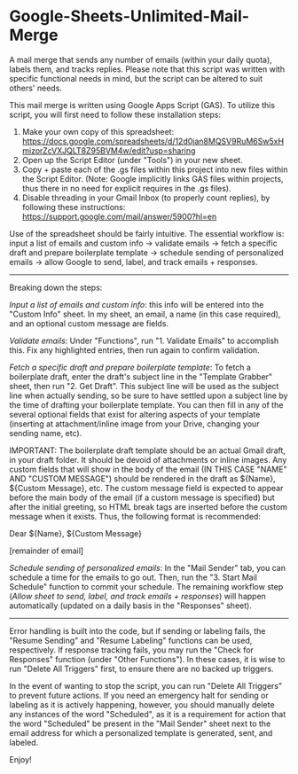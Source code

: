 # Google-Sheets-Unlimited-Mail-Merge
A mail merge that sends any number of emails (within your daily quota), labels them, and tracks replies. Please note that this script was written with specific functional needs in mind, but the script can be altered to suit others' needs.

This mail merge is written using Google Apps Script (GAS). To utilize this script, you will first need to follow these installation steps:

1. Make your own copy of this spreadsheet: https://docs.google.com/spreadsheets/d/12d0jan8MQSV9RuM6Sw5xHmizorZcVXJQLT8Z95BVM4w/edit?usp=sharing
2. Open up the Script Editor (under "Tools") in your new sheet.
3. Copy + paste each of the .gs files within this project into new files within the Script Editor. (Note: Google implicitly links GAS files within projects, thus there in no need for explicit requires in the .gs files).   
4. Disable threading in your Gmail Inbox (to properly count replies), by following these instructions: https://support.google.com/mail/answer/5900?hl=en

Use of the spreadsheet should be fairly intuitive. The essential workflow is: input a list of emails and custom info -> validate emails -> fetch a specific draft and prepare boilerplate template -> schedule sending of personalized emails -> allow Google to send, label, and track emails + responses.

***

Breaking down the steps: 

*Input a list of emails and custom info*: this info will be entered into the "Custom Info" sheet. In my sheet, an email, a name (in this case required), and an optional custom message are fields. 

*Validate emails*: Under "Functions", run "1. Validate Emails" to accomplish this. Fix any highlighted entries, then run again to confirm validation.

*Fetch a specific draft and prepare boilerplate template*: To fetch a boilerplate draft, enter the draft's subject line in the "Template Grabber" sheet, then run "2. Get Draft". This subject line will be used as the subject line when actually sending, so be sure to have settled upon a subject line by the time of drafting your boilerplate template. You can then fill in any of the several optional fields that exist for altering aspects of your template (inserting at attachment/inline image from your Drive, changing your sending name, etc).

IMPORTANT: The boilerplate draft template should be an actual Gmail draft, in your draft folder. It should be devoid of attachments or inline images. Any custom fields that will show in the body of the email (IN THIS CASE "NAME" AND "CUSTOM MESSAGE") should be rendered in the draft as ${Name}, ${Custom Message}, etc. The custom message field is expected to appear before the main body of the email (if a custom message is specified) but after the initial greeting, so HTML break tags are inserted before the custom message when it exists. Thus, the following format is recommended: 

Dear ${Name}, ${Custom Message} 

[remainder of email]

*Schedule sending of personalized emails*: In the "Mail Sender" tab, you can schedule a time for the emails to go out. Then, run the "3. Start Mail Schedule" function to commit your schedule. The remaining workflow step (*Allow sheet to send, label, and track emails + responses*) will happen automatically (updated on a daily basis in the "Responses" sheet).

***

Error handling is built into the code, but if sending or labeling fails, the "Resume Sending" and "Resume Labeling" functions can be used, respectively. If response tracking fails, you may run the "Check for Responses" function (under "Other Functions"). In these cases, it is wise to run "Delete All Triggers" first, to ensure there are no backed up triggers.

In the event of wanting to stop the script, you can run "Delete All Triggers" to prevent future actions. If you need an emergency halt for sending or labeling as it is actively happening, however, you should manually delete any instances of the word "Scheduled", as it is a requirement for action that the word "Scheduled" be present in the "Mail Sender" sheet next to the email address for which a personalized template is generated, sent, and labeled.

Enjoy!
